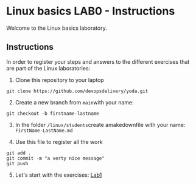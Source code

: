# Linux basics LAB0 - Instructions

Welcome to the Linux basics laboratory.

## Instructions

In order to register your steps and answers to the different exercises that are part of the Linux laboratories:
1. Clone this repository to your laptop

```
git clone https://github.com/devopsdelivery/yoda.git
```

2. Create a new branch from `main`with your name: 
```
git checkout -b firstname-lastname 
```

3. In the folder `/linux/students`create amakedownfile with your name: `FirstName-LastName.md`

4. Use this file to register all the work
```
git add .
git commit -m "a verty nice message"
git push
```

5. Let's start with the exercises: [Lab1](lab1.md)
